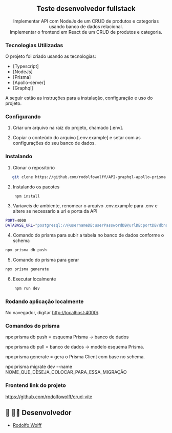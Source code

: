 <!-- PROJECT -->
<br />
<p align="center">
  <h2 align="center">Teste desenvolvedor fullstack</h2>

  <p align="center">
    Implementar API com NodeJs de um CRUD de produtos e categorias usando banco de dados relacional.
    <br />
    Implementar o frontend em React de um CRUD de produtos e categoria.
  </p>
</p>

### Tecnologias Utilizadas

O projeto foi criado usando as tecnologias:

- [Typescript]
- [NodeJs]
- [Prisma]
- [Apollo-server]
- [Graphql]

<!-- GETTING STARTED -->

A seguir estão as instruções para a instalação, configuração e uso do projeto.

### Configurando

1. Criar um arquivo na raiz do projeto, chamado [.env].

2. Copiar o conteúdo do arquivo [.env.example] e setar com as configurações do seu banco de dados.

### Instalando

1. Clonar o repositório

```sh
   git clone https://github.com/rodolfowolff/API-graphql-apollo-prisma
```

2. Instalando os pacotes

```sh
    npm install
```

3. Variaveis de ambiente, renomear o arquivo .env.exampĺe para .env e altere se necessario a url e porta da API

```sh
PORT=4000
DATABASE_URL="postgresql://@usernameDB:userPasswordDB@urlDB:portDB/dbname?connection_limit=5&pool_timeout=20"
```

4. Comando do prisma para subir a tabela no banco de dados conforme o schema

```sh
npx prisma db push
```

5. Comando do prisma para gerar

```sh
npx prisma generate
```

6. Executar localmente

```sh
    npm run dev
```

### Rodando aplicação localmente

No navegador, digitar <a href="http://localhost:4000/">http://localhost:4000/</a>.

### Comandos do prisma

npx prisma db push = esquema Prisma -> banco de dados

npx prisma db pull = banco de dados -> modelo esquema Prisma.

npx prisma generate = gera o Prisma Client com base no schema.

npx prisma migrate dev --name NOME_QUE_DESEJA_COLOCAR_PARA_ESSA_MIGRAÇÃO

<!-- LINKS -->

### Frontend link do projeto

<a href="https://github.com/rodolfowolff/crud-vite">https://github.com/rodolfowolff/crud-vite</a>

<!-- CONTACT -->

## 🐺 👨‍💻 Desenvolvedor

- [Rodolfo Wolff](https://github.com/rodolfowolff)
